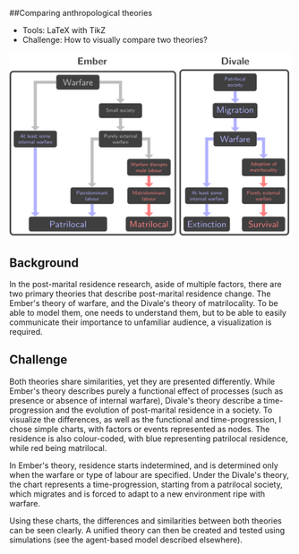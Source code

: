 ##Comparing anthropological theories

* Tools: LaTeX with TikZ
* Challenge: How to visually compare two theories?

![Comparison of anthropological theories](./theory_charts.svg)

## Background

In the post-marital residence research, aside of multiple factors, there are two primary theories that describe post-marital residence change. The Ember's theory of warfare, and the Divale's theory of matrilocality. To be able to model them, one needs to understand them, but to be able to easily communicate their importance to unfamiliar audience, a visualization is required.

## Challenge
Both theories share similarities, yet they are presented differently. While Ember's theory describes purely a functional effect of processes (such as presence or absence of internal warfare), Divale's theory describe a time-progression and the evolution of post-marital residence in a society. To visualize the differences, as well as the functional and time-progression, I chose simple charts, with factors or events represented as nodes. The residence is also colour-coded, with blue representing patrilocal residence, while red being matrilocal.

In Ember's theory, residence starts indetermined, and is determined only when the warfare or type of labour are specified. Under the Divale's theory, the chart represents a time-progression, starting from a patrilocal society, which migrates and is forced to adapt to a new environment ripe with warfare.

Using these charts, the differences and similarities between both theories can be seen clearly. A unified theory can then be created and tested using simulations (see the agent-based model described elsewhere).
